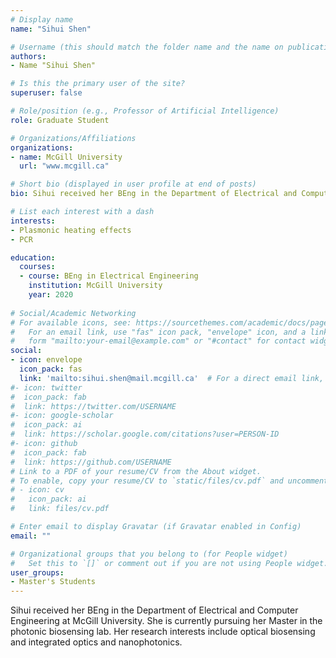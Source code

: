 ```yaml
---
# Display name
name: "Sihui Shen"

# Username (this should match the folder name and the name on publications)
authors:
- Name "Sihui Shen"

# Is this the primary user of the site?
superuser: false

# Role/position (e.g., Professor of Artificial Intelligence)
role: Graduate Student

# Organizations/Affiliations
organizations:
- name: McGill University
  url: "www.mcgill.ca"

# Short bio (displayed in user profile at end of posts)
bio: Sihui received her BEng in the Department of Electrical and Computer Engineering at McGill University. She is currently pursuing her Master in the photonic biosensing lab. Her research interests include optical biosensing and integrated optics and nanophotonics.

# List each interest with a dash
interests:
- Plasmonic heating effects
- PCR

education:
  courses:
  - course: BEng in Electrical Engineering
    institution: McGill University
    year: 2020
 
# Social/Academic Networking
# For available icons, see: https://sourcethemes.com/academic/docs/page-builder/#icons
#   For an email link, use "fas" icon pack, "envelope" icon, and a link in the
#   form "mailto:your-email@example.com" or "#contact" for contact widget.
social:
- icon: envelope
  icon_pack: fas
  link: 'mailto:sihui.shen@mail.mcgill.ca'  # For a direct email link, use "mailto:test@example.org".
#- icon: twitter
#  icon_pack: fab
#  link: https://twitter.com/USERNAME
#- icon: google-scholar
#  icon_pack: ai
#  link: https://scholar.google.com/citations?user=PERSON-ID
#- icon: github
#  icon_pack: fab
#  link: https://github.com/USERNAME
# Link to a PDF of your resume/CV from the About widget.
# To enable, copy your resume/CV to `static/files/cv.pdf` and uncomment the lines below.
# - icon: cv
#   icon_pack: ai
#   link: files/cv.pdf

# Enter email to display Gravatar (if Gravatar enabled in Config)
email: ""

# Organizational groups that you belong to (for People widget)
#   Set this to `[]` or comment out if you are not using People widget.
user_groups:
- Master's Students
---
```

Sihui received her BEng in the Department of Electrical and Computer Engineering at McGill University. She is currently pursuing her Master in the photonic biosensing lab. Her research interests include optical biosensing and integrated optics and nanophotonics.